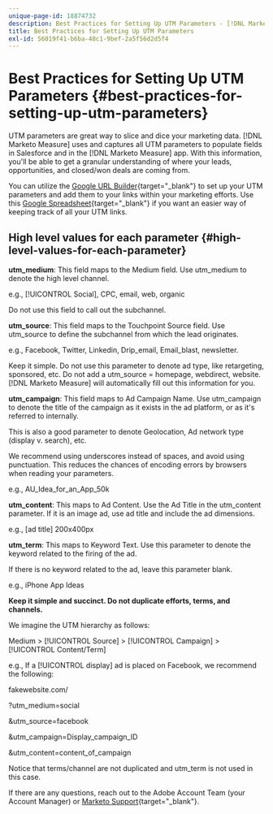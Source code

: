 ```yaml
---
unique-page-id: 18874732
description: Best Practices for Setting Up UTM Parameters - [!DNL Marketo Measure] - Product Documentation
title: Best Practices for Setting Up UTM Parameters
exl-id: 56019f41-b6ba-48c1-9bef-2a5f56d2d5f4
---
```

# Best Practices for Setting Up UTM Parameters {#best-practices-for-setting-up-utm-parameters}

UTM parameters are great way to slice and dice your marketing data. [!DNL Marketo Measure] uses and captures all UTM parameters to populate fields in Salesforce and in the [!DNL Marketo Measure] app. With this information, you'll be able to get a granular understanding of where your leads, opportunities, and closed/won deals are coming from.
  
You can utilize the [Google URL Builder](https://support.google.com/analytics/answer/1033867?hl=en){target="_blank"} to set up your UTM parameters and add them to your links within your marketing efforts. Use this [Google Spreadsheet](https://docs.google.com/spreadsheets/d/1QCIr1WUJQHE68cA4VTks2XE7nxuryaUymCEy_23-Oew/edit#gid=0){target="_blank"} if you want an easier way of keeping track of all your UTM links.

## High level values for each parameter {#high-level-values-for-each-parameter}

**utm_medium**: This field maps to the Medium field. Use utm_medium to denote the high level channel.

e.g., [!UICONTROL Social], CPC, email, web, organic

Do not use this field to call out the subchannel.
  
**utm_source**: This field maps to the Touchpoint Source field. Use utm_source to define the subchannel from which the lead originates.
  
e.g., Facebook, Twitter, Linkedin, Drip_email, Email_blast, newsletter.  
  
Keep it simple. Do not use this parameter to denote ad type, like retargeting, sponsored, etc. Do not add a utm_source = homepage, webdirect, website. [!DNL Marketo Measure] will automatically fill out this information for you.  
  
**utm_campaign**: This field maps to Ad Campaign Name. Use utm_campaign to denote the title of the campaign as it exists in the ad platform, or as it's referred to internally.  
  
This is also a good parameter to denote Geolocation, Ad network type (display v. search), etc.  
  
We recommend using underscores instead of spaces, and avoid using punctuation. This reduces the chances of encoding errors by browsers when reading your parameters.  
  
e.g., AU_Idea_for_an_App_50k  

**utm_content**: This maps to Ad Content. Use the Ad Title in the utm_content parameter. If it is an image ad, use ad title and include the ad dimensions.

e.g., [ad title] 200x400px

**utm_term**: This maps to Keyword Text. Use this parameter to denote the keyword related to the firing of the ad.

If there is no keyword related to the ad, leave this parameter blank.

e.g., iPhone App Ideas

**Keep it simple and succinct. Do not duplicate efforts, terms, and channels.**

We imagine the UTM hierarchy as follows:

Medium > [!UICONTROL Source] > [!UICONTROL Campaign] > [!UICONTROL Content/Term]

e.g., If a [!UICONTROL display] ad is placed on Facebook, we recommend the following:

fakewebsite.com/

?utm_medium=social

&utm_source=facebook

&utm_campaign=Display_campaign_ID

&utm_content=content_of_campaign

Notice that terms/channel are not duplicated and utm_term is not used in this case.

If there are any questions, reach out to the Adobe Account Team (your Account Manager) or [Marketo Support](https://nation.marketo.com/t5/support/ct-p/Support){target="_blank"}.
